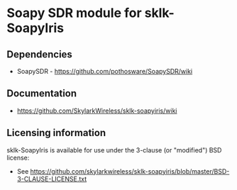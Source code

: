 # Soapy SDR module for sklk-SoapyIris

## Dependencies

* SoapySDR - https://github.com/pothosware/SoapySDR/wiki

## Documentation

* https://github.com/SkylarkWireless/sklk-soapyiris/wiki

## Licensing information

sklk-SoapyIris is available for use under the 3-clause (or "modified") BSD license:

* See https://github.com/skylarkwireless/sklk-soapyiris/blob/master/BSD-3-CLAUSE-LICENSE.txt
